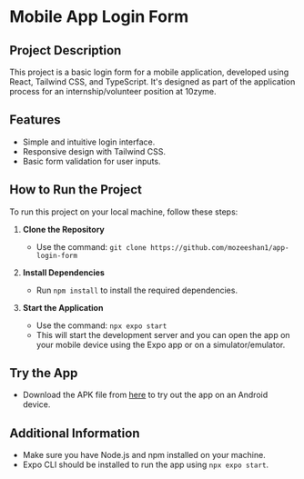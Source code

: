 # Mobile App Login Form

## Project Description
This project is a basic login form for a mobile application, developed using React, Tailwind CSS, and TypeScript. It's designed as part of the application process for an internship/volunteer position at 10zyme.

## Features
- Simple and intuitive login interface.
- Responsive design with Tailwind CSS.
- Basic form validation for user inputs.

## How to Run the Project
To run this project on your local machine, follow these steps:

1. **Clone the Repository**
   - Use the command: `git clone https://github.com/mozeeshan1/app-login-form`

2. **Install Dependencies**
   - Run `npm install` to install the required dependencies.

3. **Start the Application**
   - Use the command: `npx expo start`
   - This will start the development server and you can open the app on your mobile device using the Expo app or on a simulator/emulator.

## Try the App
- Download the APK file from [here](https://drive.google.com/file/d/18KWJ__xJUQIrf8OBWUJvKH7ZZTm4_Kam/view?usp=drive_link) to try out the app on an Android device.

## Additional Information
- Make sure you have Node.js and npm installed on your machine.
- Expo CLI should be installed to run the app using `npx expo start`.

